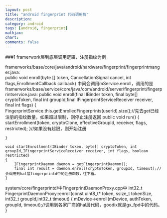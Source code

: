 ```yaml
---
layout: post
title: "android fingerprint 代码调用栈"
description:
category: android
tags: [android, fingerprint]
mathjax: 
chart:
comments: false
---
```


###1 framerwork层到底层调用逻辑，注册指纹为例

framerworks/base/core/java/android/hardware/fingerprint/fingerprintmanger.java:  
public void enroll(byte [] token, CancellationSignal cancel, int flags,EnrollmentCallback callback)
中间会调用mService.enroll，调用的是framerworks/base/service/core/java/com/android/server/fingerprint/fingerprintservice.java: 
	public void enroll(final IBinder token, final byte[] cryptoToken, final int groupId,final IFingerprintServiceReceiver receiver, final int flags)
	{
		FingerprintService.this.getEnrolledFingerprints(userId).size();//先去get已经注册的指纹数量，如果超过限制，则停止注册返回
		public void run() {
                    startEnrollment(token, cryptoClone, effectiveGroupId, receiver, flags, restricted);
                }//如果没有超限，则开始注册

	}

	void startEnrollment(IBinder token, byte[] cryptoToken, int groupId,IFingerprintServiceReceiver receiver, int flags, boolean restricted)
	{
		IFingerprintDaemon daemon = getFingerprintDaemon();
		final int result = daemon.enroll(cryptoToken, groupId, timeout);//会调用到hal层fingerprintd中的注册函数，往下看。
	}

system/core/fingerprintd/中FingerprintDaemonProxy.cpp中
	int32_t FingerprintDaemonProxy::enroll(const uint8_t* token, ssize_t tokenSize, int32_t groupId,int32_t timeout)
	{
		mDevice->enroll(mDevice, authToken, groupId, timeout);//调用到各家厂商的hal层代码，goodix就是gx_fpd中的代码。
	}

